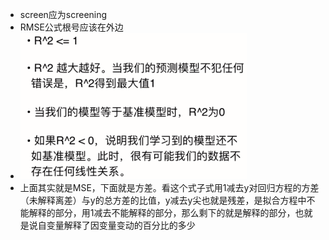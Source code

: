 - screen应为screening
- RMSE公式根号应该在外边
- ![img](勘误.images/vI0L7A68IcobAZAD__thumbnail)
- 上面其实就是MSE，下面就是方差。看这个式子式用1减去y对回归方程的方差（未解释离差）与y的总方差的比值，y减去y尖也就是残差，是拟合方程中不能解释的部分，用1减去不能解释的部分，那么剩下的就是解释的部分，也就是说自变量解释了因变量变动的百分比的多少